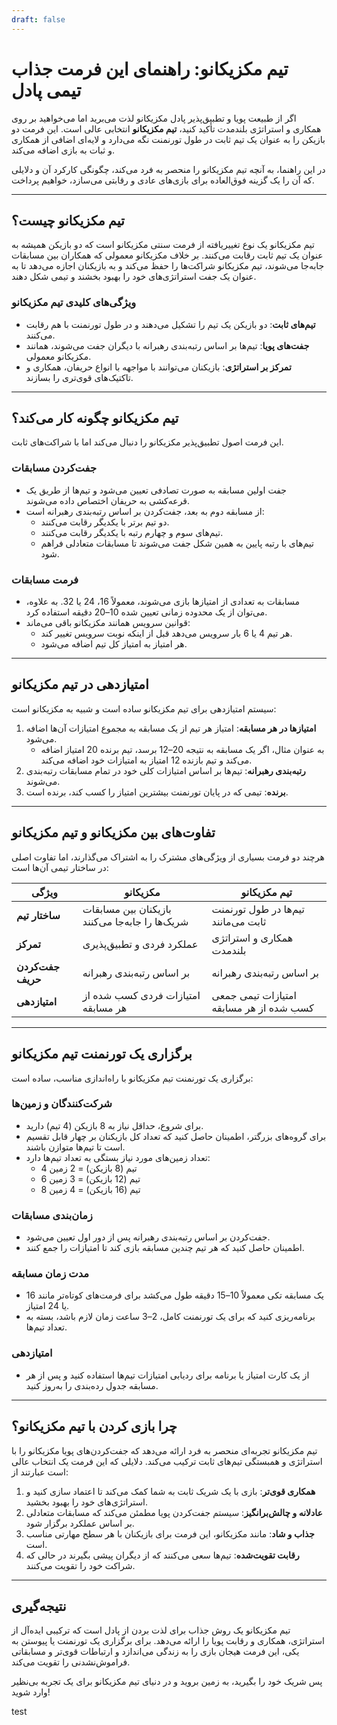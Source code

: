 ```yaml
---
draft: false
---
```

# تیم مکزیکانو: راهنمای این فرمت جذاب تیمی پادل

اگر از طبیعت پویا و تطبیق‌پذیر پادل مکزیکانو لذت می‌برید اما می‌خواهید بر روی همکاری و استراتژی بلندمدت تأکید کنید، **تیم مکزیکانو** انتخابی عالی است. این فرمت دو بازیکن را به عنوان یک تیم ثابت در طول تورنمنت نگه می‌دارد و لایه‌ای اضافی از همکاری و ثبات به بازی اضافه می‌کند.

در این راهنما، به آنچه تیم مکزیکانو را منحصر به فرد می‌کند، چگونگی کارکرد آن و دلایلی که آن را یک گزینه فوق‌العاده برای بازی‌های عادی و رقابتی می‌سازد، خواهیم پرداخت.

---

## **تیم مکزیکانو چیست؟**

تیم مکزیکانو یک نوع تغییریافته از فرمت سنتی مکزیکانو است که دو بازیکن همیشه به عنوان یک تیم ثابت رقابت می‌کنند. بر خلاف مکزیکانو معمولی که همکاران بین مسابقات جابه‌جا می‌شوند، تیم مکزیکانو شراکت‌ها را حفظ می‌کند و به بازیکنان اجازه می‌دهد تا به عنوان یک جفت استراتژی‌های خود را بهبود بخشند و تیمی شکل دهند.

### **ویژگی‌های کلیدی تیم مکزیکانو**
- **تیم‌های ثابت**: دو بازیکن یک تیم را تشکیل می‌دهند و در طول تورنمنت با هم رقابت می‌کنند.
- **جفت‌های پویا**: تیم‌ها بر اساس رتبه‌بندی رهبرانه با دیگران جفت می‌شوند، همانند مکزیکانو معمولی.
- **تمرکز بر استراتژی**: بازیکنان می‌توانند با مواجهه با انواع حریفان، همکاری و تاکتیک‌های قوی‌تری را بسازند.

---

## **تیم مکزیکانو چگونه کار می‌کند؟**

این فرمت اصول تطبیق‌پذیر مکزیکانو را دنبال می‌کند اما با شراکت‌های ثابت.

### **جفت‌کردن مسابقات**
- جفت اولین مسابقه به صورت تصادفی تعیین می‌شود و تیم‌ها از طریق یک قرعه‌کشی به حریفان اختصاص داده می‌شوند.
- از مسابقه دوم به بعد، جفت‌کردن بر اساس رتبه‌بندی رهبرانه است:
  - دو تیم برتر با یکدیگر رقابت می‌کنند.
  - تیم‌های سوم و چهارم رتبه با یکدیگر رقابت می‌کنند.
  - تیم‌های با رتبه پایین به همین شکل جفت می‌شوند تا مسابقات متعادلی فراهم شود.

### **فرمت مسابقات**
- مسابقات به تعدادی از امتیازها بازی می‌شوند، معمولاً 16، 24 یا 32. به علاوه، می‌توان از یک محدوده زمانی تعیین شده 10–20 دقیقه استفاده کرد.
- قوانین سرویس همانند مکزیکانو باقی می‌ماند:
  - هر تیم 4 یا 6 بار سرویس می‌دهد قبل از اینکه نوبت سرویس تغییر کند.
  - هر امتیاز به امتیاز کل تیم اضافه می‌شود.

---

## **امتیازدهی در تیم مکزیکانو**

سیستم امتیازدهی برای تیم مکزیکانو ساده است و شبیه به مکزیکانو است:

1. **امتیازها در هر مسابقه**: امتیاز هر تیم از یک مسابقه به مجموع امتیازات آن‌ها اضافه می‌شود.
   - به عنوان مثال، اگر یک مسابقه به نتیجه 20–12 برسد، تیم برنده 20 امتیاز اضافه می‌کند و تیم بازنده 12 امتیاز به امتیازات خود اضافه می‌کند.
2. **رتبه‌بندی رهبرانه**: تیم‌ها بر اساس امتیازات کلی خود در تمام مسابقات رتبه‌بندی می‌شوند.
3. **برنده**: تیمی که در پایان تورنمنت بیشترین امتیاز را کسب کند، برنده است.

---

## **تفاوت‌های بین مکزیکانو و تیم مکزیکانو**

هرچند دو فرمت بسیاری از ویژگی‌های مشترک را به اشتراک می‌گذارند، اما تفاوت اصلی در ساختار تیمی آن‌ها است:

| **ویژگی**            | **مکزیکانو**                                     | **تیم مکزیکانو**                                  |
|-------------------------|-------------------------------------------------|---------------------------------------------------|
| **ساختار تیم**      | بازیکنان بین مسابقات شریک‌ها را جابه‌جا می‌کنند         | تیم‌ها در طول تورنمنت ثابت می‌مانند      |
| **تمرکز**               | عملکرد فردی و تطبیق‌پذیری         | همکاری و استراتژی بلندمدت                   |
| **جفت‌کردن حریف**    | بر اساس رتبه‌بندی رهبرانه                  | بر اساس رتبه‌بندی رهبرانه                    |
| **امتیازدهی**             | امتیازات فردی کسب شده از هر مسابقه        | امتیازات تیمی جمعی کسب شده از هر مسابقه     |

---

## **برگزاری یک تورنمنت تیم مکزیکانو**

برگزاری یک تورنمنت تیم مکزیکانو با راه‌اندازی مناسب، ساده است:

### **شرکت‌کنندگان و زمین‌ها**
- برای شروع، حداقل نیاز به 8 بازیکن (4 تیم) دارید.
- برای گروه‌های بزرگتر، اطمینان حاصل کنید که تعداد کل بازیکنان بر چهار قابل تقسیم است تا تیم‌ها متوازن باشند.
- تعداد زمین‌های مورد نیاز بستگی به تعداد تیم‌ها دارد:
  - 4 تیم (8 بازیکن) = 2 زمین
  - 6 تیم (12 بازیکن) = 3 زمین
  - 8 تیم (16 بازیکن) = 4 زمین

### **زمان‌بندی مسابقات**
- جفت‌کردن بر اساس رتبه‌بندی رهبرانه پس از دور اول تعیین می‌شود.
- اطمینان حاصل کنید که هر تیم چندین مسابقه بازی کند تا امتیازات را جمع کنند.

### **مدت زمان مسابقه**
- یک مسابقه تکی معمولاً 10–15 دقیقه طول می‌کشد برای فرمت‌های کوتاه‌تر مانند 16 یا 24 امتیاز.
- برنامه‌ریزی کنید که برای یک تورنمنت کامل، 2–3 ساعت زمان لازم باشد، بسته به تعداد تیم‌ها.

### **امتیازدهی**
- از یک کارت امتیاز یا برنامه برای ردیابی امتیازات تیم‌ها استفاده کنید و پس از هر مسابقه جدول رده‌بندی را به‌روز کنید.

---

## **چرا بازی کردن با تیم مکزیکانو؟**

تیم مکزیکانو تجربه‌ای منحصر به فرد ارائه می‌دهد که جفت‌کردن‌های پویا مکزیکانو را با استراتژی و همبستگی تیم‌های ثابت ترکیب می‌کند. دلایلی که این فرمت یک انتخاب عالی است عبارتند از:

1. **همکاری قوی‌تر**: بازی با یک شریک ثابت به شما کمک می‌کند تا اعتماد سازی کنید و استراتژی‌های خود را بهبود بخشید.
2. **عادلانه و چالش‌برانگیز**: سیستم جفت‌کردن پویا مطمئن می‌کند که مسابقات متعادلی بر اساس عملکرد برگزار شود.
3. **جذاب و شاد**: مانند مکزیکانو، این فرمت برای بازیکنان با هر سطح مهارتی مناسب است.
4. **رقابت تقویت‌شده**: تیم‌ها سعی می‌کنند که از دیگران پیشی بگیرند در حالی که شراکت خود را تقویت می‌کنند.

---

## **نتیجه‌گیری**

تیم مکزیکانو یک روش جذاب برای لذت بردن از پادل است که ترکیبی ایده‌آل از استراتژی، همکاری و رقابت پویا را ارائه می‌دهد. برای برگزاری یک تورنمنت یا پیوستن به یکی، این فرمت هیجان بازی را به زندگی می‌اندازد و ارتباطات قوی‌تر و مسابقاتی فراموش‌نشدنی را تقویت می‌کند.

پس شریک خود را بگیرید، به زمین بروید و در دنیای تیم مکزیکانو برای یک تجربه بی‌نظیر وارد شوید!

test